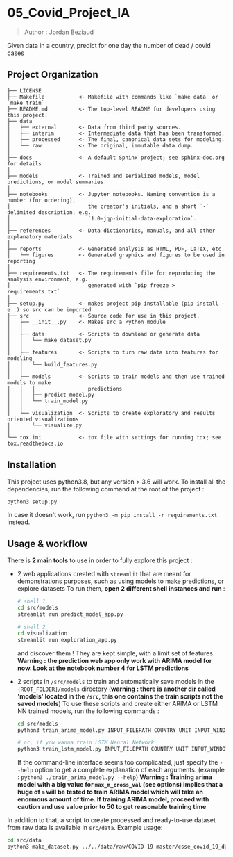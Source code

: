 # 05_Covid_Project_IA

> Author : Jordan Beziaud

Given data in a country, predict for one day the number of dead / covid cases

## Project Organization


    ├── LICENSE
    ├── Makefile           <- Makefile with commands like `make data` or `make train`
    ├── README.md          <- The top-level README for developers using this project.
    ├── data
    │   ├── external       <- Data from third party sources.
    │   ├── interim        <- Intermediate data that has been transformed.
    │   ├── processed      <- The final, canonical data sets for modeling.
    │   └── raw            <- The original, immutable data dump.
    │
    ├── docs               <- A default Sphinx project; see sphinx-doc.org for details
    │
    ├── models             <- Trained and serialized models, model predictions, or model summaries
    │
    ├── notebooks          <- Jupyter notebooks. Naming convention is a number (for ordering),
    │                         the creator's initials, and a short `-` delimited description, e.g.
    │                         `1.0-jqp-initial-data-exploration`.
    │
    ├── references         <- Data dictionaries, manuals, and all other explanatory materials.
    │
    ├── reports            <- Generated analysis as HTML, PDF, LaTeX, etc.
    │   └── figures        <- Generated graphics and figures to be used in reporting
    │
    ├── requirements.txt   <- The requirements file for reproducing the analysis environment, e.g.
    │                         generated with `pip freeze > requirements.txt`
    │
    ├── setup.py           <- makes project pip installable (pip install -e .) so src can be imported
    ├── src                <- Source code for use in this project.
    │   ├── __init__.py    <- Makes src a Python module
    │   │
    │   ├── data           <- Scripts to download or generate data
    │   │   └── make_dataset.py
    │   │
    │   ├── features       <- Scripts to turn raw data into features for modeling
    │   │   └── build_features.py
    │   │
    │   ├── models         <- Scripts to train models and then use trained models to make
    │   │   │                 predictions
    │   │   ├── predict_model.py
    │   │   └── train_model.py
    │   │
    │   └── visualization  <- Scripts to create exploratory and results oriented visualizations
    │       └── visualize.py
    │
    └── tox.ini            <- tox file with settings for running tox; see tox.readthedocs.io

## Installation

This project uses python3.8, but any version > 3.6 will work.
To install all the dependencies, run the following command at the root of the project :

    python3 setup.py

In case it doesn't work, run `python3 -m pip install -r requirements.txt` instead.

## Usage & workflow

There is **2 main tools** to use in order to fully explore this project :
- 2 web applications created with `streamlit` that are meant for demonstrations purposes, such as using models to make predictions, or explore datasets
    To run them, **open 2 different shell instances and run** :
    ```bash
    # shell 1
    cd src/models
    streamlit run predict_model_app.py

    # shell 2
    cd visualization
    streamlit run exploration_app.py
    ```
    and discover them ! They are kept simple, with a limit set of features.
    **Warning : the prediction web app only work with ARIMA model for now. Look at the notebook number 4 for LSTM predictions**
- 2 scripts in `/src/models` to train and automatically save models in the `{ROOT_FOLDER]/models` directory (**warning : there is another dir called 'models' located in the `/src`, this one contains the train scripts not the saved models**)
    To use these scripts and create either ARIMA or LSTM NN trained models, run the following commands :
    ```bash
    cd src/models
    python3 train_arima_model.py INPUT_FILEPATH COUNTRY UNIT INPUT_WINDOW_MIN INPUT_WINDOW_MAX OUTPUT_WINDOW [MAX_M_CROSS_VAL]

    # or, if you wanna train LSTM Neural Network
    python3 train_lstm_model.py INPUT_FILEPATH COUNTRY UNIT INPUT_WINDOW_MIN INPUT_WINDOW_MAX [MAX_EPOCH_CV] [MAX_BATCH_SIZE_CV]
    ```

    If the command-line interface seems too complicated, just specify the `--help` option to get a complete explanation of each arguments. (example : `python3 ./train_arima_model.py --help`)
    **Warning : Training arima model with a big value for `max_m_cross_val` (see options) implies that a huge of `m` will be tested to train ARIMA model which will take an enormous amount of time. If training ARIMA model, proceed with caution and use value prior to 50 to get reasonable training time**

In addition to that, a script to create processed and ready-to-use dataset from raw data is available in `src/data`. Example usage:

```bash
cd src/data
python3 make_dataset.py ../../data/raw/COVID-19-master/csse_covid_19_data/csse_covid_19_time_series/time_series_covid19_deaths_global.csv ../../data/processed/processed_global_death_country.csv
```
